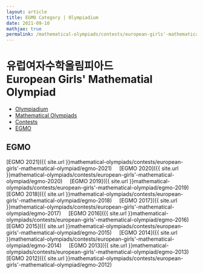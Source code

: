 ```yaml
---
layout: article
title: EGMO Category | Olympiadium
date: 2021-09-10
mathjax: true
permalink: /mathematical-olympiads/contests/european-girls'-mathematical-olympiad/
---
```

# 유럽여자수학올림피아드 <br> European Girls' Mathematial Olympiad
<ul class="breadcrumb">
	<li><a href="{{ site.url }}">Olympiadium</a></li> 
	<li><a href="{{ site.url }}mathematical-olympiads/">Mathematical Olympiads</a></li> 
	<li><a href="{{ site.url }}mathematical-olympiads/contests/">Contests</a></li> 
	<li><a href="{{ site.url }}mathematical-olympiads/contests/european-girls'-mathematical-olympiad/">EGMO</a></li>
</ul>

## EGMO
[EGMO 2021]({{ site.url }}mathematical-olympiads/contests/european-girls'-mathematical-olympiad/egmo-2021)&nbsp;&nbsp;&nbsp;&nbsp;
[EGMO 2020]({{ site.url }}mathematical-olympiads/contests/european-girls'-mathematical-olympiad/egmo-2020)&nbsp;&nbsp;&nbsp;&nbsp;
[EGMO 2019]({{ site.url }}mathematical-olympiads/contests/european-girls'-mathematical-olympiad/egmo-2019)&nbsp;&nbsp;&nbsp;&nbsp;
[EGMO 2018]({{ site.url }}mathematical-olympiads/contests/european-girls'-mathematical-olympiad/egmo-2018)&nbsp;&nbsp;&nbsp;&nbsp;
[EGMO 2017]({{ site.url }}mathematical-olympiads/contests/european-girls'-mathematical-olympiad/egmo-2017)&nbsp;&nbsp;&nbsp;&nbsp;
[EGMO 2016]({{ site.url }}mathematical-olympiads/contests/european-girls'-mathematical-olympiad/egmo-2016)&nbsp;&nbsp;&nbsp;&nbsp;
[EGMO 2015]({{ site.url }}mathematical-olympiads/contests/european-girls'-mathematical-olympiad/egmo-2015)&nbsp;&nbsp;&nbsp;&nbsp;
[EGMO 2014]({{ site.url }}mathematical-olympiads/contests/european-girls'-mathematical-olympiad/egmo-2014)&nbsp;&nbsp;&nbsp;&nbsp;
[EGMO 2013]({{ site.url }}mathematical-olympiads/contests/european-girls'-mathematical-olympiad/egmo-2013)&nbsp;&nbsp;&nbsp;&nbsp;
[EGMO 2012]({{ site.url }}mathematical-olympiads/contests/european-girls'-mathematical-olympiad/egmo-2012)&nbsp;&nbsp;&nbsp;&nbsp;
